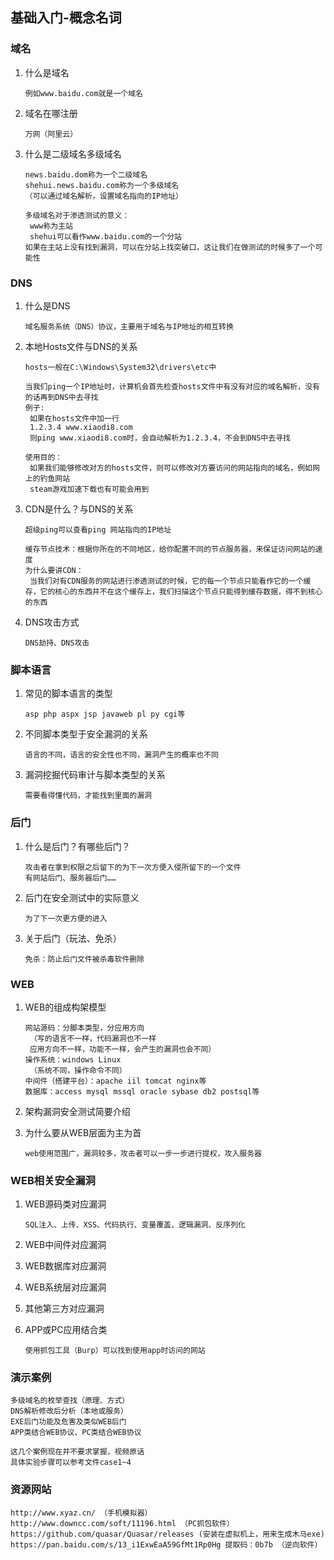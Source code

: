 ## 基础入门-概念名词

### 域名

1. 什么是域名

   ```
   例如www.baidu.com就是一个域名
   ```

2. 域名在哪注册

   ```
   万网（阿里云）
   ```

3. 什么是二级域名多级域名

   ```
   news.baidu.dom称为一个二级域名
   shehui.news.baidu.com称为一个多级域名
   （可以通过域名解析，设置域名指向的IP地址）
   
   多级域名对于渗透测试的意义：
   	www称为主站
   	shehui可以看作www.baidu.com的一个分站
   如果在主站上没有找到漏洞，可以在分站上找突破口，这让我们在做测试的时候多了一个可能性
   ```

### DNS

1. 什么是DNS

   ```
   域名服务系统（DNS）协议，主要用于域名与IP地址的相互转换
   ```

2. 本地Hosts文件与DNS的关系

   ```
   hosts一般在C:\Windows\System32\drivers\etc中
   
   当我们ping一个IP地址时，计算机会首先检查hosts文件中有没有对应的域名解析，没有的话再到DNS中去寻找
   例子:
   	如果在hosts文件中加一行
   	1.2.3.4 www.xiaodi8.com
   	则ping www.xiaodi8.com时，会自动解析为1.2.3.4，不会到DNS中去寻找
   	
   使用目的：
   	如果我们能够修改对方的hosts文件，则可以修改对方要访问的网站指向的域名，例如网上的钓鱼网站
   	steam游戏加速下载也有可能会用到
   ```

3. CDN是什么？与DNS的关系

   ```
   超级ping可以查看ping 网站指向的IP地址
   
   缓存节点技术：根据你所在的不同地区，给你配置不同的节点服务器，来保证访问网站的速度
   为什么要讲CDN：
   	当我们对有CDN服务的网站进行渗透测试的时候，它的每一个节点只能看作它的一个缓存，它的核心的东西并不在这个缓存上，我们扫描这个节点只能得到缓存数据，得不到核心的东西
   ```

4. DNS攻击方式

   ```
   DNS劫持、DNS攻击
   ```


### 脚本语言

1. 常见的脚本语言的类型

   ```
   asp php aspx jsp javaweb pl py cgi等
   ```

2. 不同脚本类型于安全漏洞的关系

   ```
   语言的不同，语言的安全性也不同，漏洞产生的概率也不同
   ```

3. 漏洞挖掘代码审计与脚本类型的关系

   ```
   需要看得懂代码，才能找到里面的漏洞
   ```

### 后门

1. 什么是后门？有哪些后门？

   ```
   攻击者在拿到权限之后留下的为下一次方便入侵所留下的一个文件
   有网站后门、服务器后门……
   ```

2. 后门在安全测试中的实际意义

   ```
   为了下一次更方便的进入
   ```

3. 关于后门（玩法、免杀）

   ```
   免杀：防止后门文件被杀毒软件删除
   ```

### WEB

1. WEB的组成构架模型

   ```
   网站源码：分脚本类型，分应用方向
   	（写的语言不一样，代码漏洞也不一样
   	应用方向不一样，功能不一样，会产生的漏洞也会不同）
   操作系统：windows Linux
   	（系统不同，操作命令不同）
   中间件（搭建平台）：apache iil tomcat nginx等
   数据库：access mysql mssql oracle sybase db2 postsql等
   ```

2. 架构漏洞安全测试简要介绍

3. 为什么要从WEB层面为主为首

   ```
   web使用范围广，漏洞较多，攻击者可以一步一步进行提权，攻入服务器
   ```

### WEB相关安全漏洞

1. WEB源码类对应漏洞

   ```
   SQL注入、上传、XSS、代码执行、变量覆盖、逻辑漏洞、反序列化
   ```

2. WEB中间件对应漏洞

3. WEB数据库对应漏洞

4. WEB系统层对应漏洞

5. 其他第三方对应漏洞

6. APP或PC应用结合类

   ```
   使用抓包工具（Burp）可以找到使用app时访问的网站
   ```


### 演示案例

```
多级域名的枚举查找（原理、方式）
DNS解析修改后分析（本地或服务）
EXE后门功能及危害及类似WEB后门
APP类结合WEB协议、PC类结合WEB协议

这几个案例现在并不要求掌握，视频原话
具体实验步骤可以参考文件case1~4
```

### 资源网站

```
http://www.xyaz.cn/ （手机模拟器）
http://www.downcc.com/soft/11196.html （PC抓包软件）
https://github.com/quasar/Quasar/releases (安装在虚拟机上，用来生成木马exe)
https://pan.baidu.com/s/13_i1ExwEaA59GfMt1Rp0Hg 提取码：0b7b （逆向软件）
```


